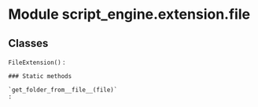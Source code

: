 Module script_engine.extension.file
===================================

Classes
-------

`FileExtension()`
:   

    ### Static methods

    `get_folder_from__file__(file)`
    :